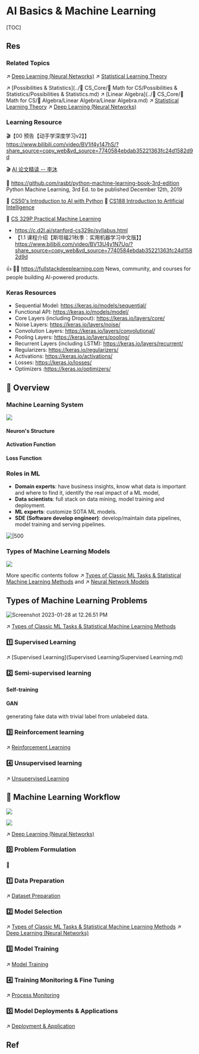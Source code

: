# AI Basics & Machine Learning

[TOC]



## Res
### Related Topics
↗️ [Deep Learning (Neural Networks)](📌%20Deep%20Learning%20(Neural%20Network)/Deep%20Learning%20(Neural%20Networks).md)
↗ [Statistical Learning Theory](📌%20Statistical%20Learning%20Theory/Statistical%20Learning%20Theory.md)

↗️ [Possibilities & Statistics](../🔑 CS_Core/🧮 Math for CS/Possibilities & Statistics/Possibilities & Statistics.md) 
↗️ [Linear Algebra](../🔑 CS_Core/🧮 Math for CS/🧊 Algebra/Linear Algebra/Linear Algebra.md) 
↗️ [Statistical Learning Theory](📌%20Statistical%20Learning%20Theory/Statistical%20Learning%20Theory.md)
↗️ [Deep Learning (Neural Networks)](📌%20Deep%20Learning%20(Neural%20Network)/Deep%20Learning%20(Neural%20Networks).md)


### Learning Resource
🎬【00 预告【动手学深度学习v2】】 https://www.bilibili.com/video/BV1if4y147hS/?share_source=copy_web&vd_source=7740584ebdab35221363fc24d1582d9d

🎬 [AI 论文精读 -- 李沐](https://space.bilibili.com/1567748478/channel/collectiondetail?sid=32744)

📖 https://github.com/rasbt/python-machine-learning-book-3rd-edition
Python Machine Learning, 3rd Ed. to be published December 12th, 2019

🏫 [CS50's Introduction to AI with Python](../../../🏠%20Assets/Courses%20of%20Universities/Harvard/CS50's%20Introduction%20to%20AI%20with%20Python/CS50's%20Introduction%20to%20AI%20with%20Python.md)
🏫 [CS188 Introduction to Artificial Intelligence](../../../🏠%20Assets/Courses%20of%20Universities/UC%20Berkeley/CS188%20Introduction%20to%20Artificial%20Intelligence/CS188%20Introduction%20to%20Artificial%20Intelligence.md)

🏫 [CS 329P Practical Machine Learning](../../../🏠%20Assets/Courses%20of%20Universities/Stanford/CS%20329P%20Practical%20Machine%20Learning/CS%20329P%20Practical%20Machine%20Learning.md)
- https://c.d2l.ai/stanford-cs329p/syllabus.html
- 【1.1 课程介绍【斯坦福21秋季：实用机器学习中文版】】 https://www.bilibili.com/video/BV13U4y1N7Uo/?share_source=copy_web&vd_source=7740584ebdab35221363fc24d1582d9d

👍 👨‍💻 https://fullstackdeeplearning.com
News, community, and courses for people building AI-powered products.


### Keras Resources
- Sequential Model: https://keras.io/models/sequential/
- Functional API: https://keras.io/models/model/
- Core Layers (including Dropout): https://keras.io/layers/core/
- Noise Layers: https://keras.io/layers/noise/
- Convolution Layers: https://keras.io/layers/convolutional/
- Pooling Layers: https://keras.io/layers/pooling/
- Recurrent Layers (including LSTM): https://keras.io/layers/recurrent/
- Regularizers: https://keras.io/regularizers/
- Activations: https://keras.io/activations/
- Losses: https://keras.io/losses/
- Optimizers :https://keras.io/optimizers/



## 🌄 Overview
### Machine Learning System
![](../../../../Assets/Pics/Screenshot%202023-01-28%20at%2012.50.14%20PM.png)
#### Neuron's Structure
#### Activation Function
#### Loss Function


### Roles in ML
- **Domain experts**: have business insights, know what data is important and where to find it, identify the real impact of a ML model,
- **Data scientists**: full stack on data mining, model training and deployment.
- **ML experts**: customize SOTA ML models.
- **SDE (Software develop engineer)**: develop/maintain data pipelines, model training and serving pipelines.

![|500](../../../../Assets/Pics/Screenshot%202023-01-28%20at%208.11.41%20PM.png)



### Types of Machine Learning Models
![](../../Assets/Pics/Screenshot%202023-01-28%20at%208.19.21%20PM.png)

More specific contents follow ↗ [Types of Classic ML Tasks & Statistical Machine Learning Methods](📌%20Statistical%20Learning%20Theory/🗿%20Types%20of%20Classic%20ML%20Tasks%20&%20Statistical%20Machine%20Learning%20Methods/Types%20of%20Classic%20ML%20Tasks%20&%20Statistical%20Machine%20Learning%20Methods.md) and ↗ [Neural Network Models](📌%20Deep%20Learning%20(Neural%20Network)/🗿%20Neural%20Network%20Models/Neural%20Network%20Models.md)



## Types of Machine Learning Problems
![Screenshot 2023-01-28 at 12.26.51 PM](../../../../../Assets/Pics/Screenshot%202023-01-28%20at%2012.26.51%20PM.png)

↗ [Types of Classic ML Tasks & Statistical Machine Learning Methods](📌%20Statistical%20Learning%20Theory/🗿%20Types%20of%20Classic%20ML%20Tasks%20&%20Statistical%20Machine%20Learning%20Methods/Types%20of%20Classic%20ML%20Tasks%20&%20Statistical%20Machine%20Learning%20Methods.md)


### 1️⃣ Supervised Learning
↗️ [Supervised Learning](Supervised Learning/Supervised Learning.md)


### 2️⃣ Semi-supervised learning
#### Self-training

#### GAN
generating fake data with trivial label from unlabeled data.


### 3️⃣ Reinforcement learning
↗ [Reinforcement Learning](📌%20Statistical%20Learning%20Theory/🗿%20Types%20of%20Classic%20ML%20Tasks%20&%20Statistical%20Machine%20Learning%20Methods/Reinforcement%20Learning/Reinforcement%20Learning.md)


### 4️⃣ Unsupervised learning
↗ [Unsupervised Learning](📌%20Statistical%20Learning%20Theory/🗿%20Types%20of%20Classic%20ML%20Tasks%20&%20Statistical%20Machine%20Learning%20Methods/Unsupervised%20Learning/Unsupervised%20Learning.md)



## 📆 Machine Learning Workflow
![](../../../../Assets/Pics/Screenshot%202023-01-28%20at%208.07.44%20PM.png)

![](../../../../Assets/Pics/Screenshot%202023-01-28%20at%208.08.33%20PM.png)

↗ [Deep Learning (Neural Networks)](📌%20Deep%20Learning%20(Neural%20Network)/Deep%20Learning%20(Neural%20Networks).md)


### 0️⃣ Problem Formulation
🤔 


### 1️⃣ Data Preparation
↗ [Dataset Preparation](📌%20Deep%20Learning%20(Neural%20Network)/1️⃣%20Datasets%20Preparation/Dataset%20Preparation.md)


### 2️⃣ Model Selection
↗ [Types of Classic ML Tasks & Statistical Machine Learning Methods](📌%20Statistical%20Learning%20Theory/🗿%20Types%20of%20Classic%20ML%20Tasks%20&%20Statistical%20Machine%20Learning%20Methods/Types%20of%20Classic%20ML%20Tasks%20&%20Statistical%20Machine%20Learning%20Methods.md)
↗ [Deep Learning (Neural Networks)](📌%20Deep%20Learning%20(Neural%20Network)/Deep%20Learning%20(Neural%20Networks).md)


### 3️⃣ Model Training
↗ [Model Training](📌%20Deep%20Learning%20(Neural%20Network)/3️⃣%20Model%20Training/Model%20Training.md)


### 4️⃣ Training Monitoring & Fine Tuning
↗ [Process Monitoring](📌%20Deep%20Learning%20(Neural%20Network)/4️⃣%20Process%20Monitoring/Process%20Monitoring.md)


### 5️⃣ Model Deployments & Applications
↗ [Deployment & Application](📌%20Deep%20Learning%20(Neural%20Network)/5️⃣%20Deployment%20&%20Application/Deployment%20&%20Application.md)



## Ref
